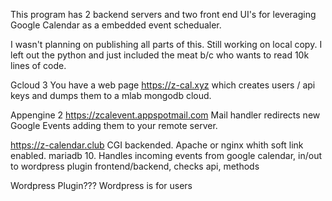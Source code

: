This program has 2 backend servers and two front end UI's for leveraging Google Calendar as a embedded event schedualer.

I wasn't planning on publishing all parts of this.  Still working on local copy.  I left out the python and just included the meat b/c who wants to read 10k lines of code.

Gcloud 3
You have a web page https://z-cal.xyz which creates users / api keys and dumps them to a mlab mongodb cloud.

Appengine 2
https://zcalevent.appspotmail.com
Mail handler redirects new Google Events adding them to your remote server.

https://z-calendar.club
CGI backended.  Apache or nginx whith soft link enabled. mariadb 10.
Handles incoming events from google calendar, in/out to wordpress plugin frontend/backend, checks api, methods


Wordpress Plugin??? Wordpress is for users
